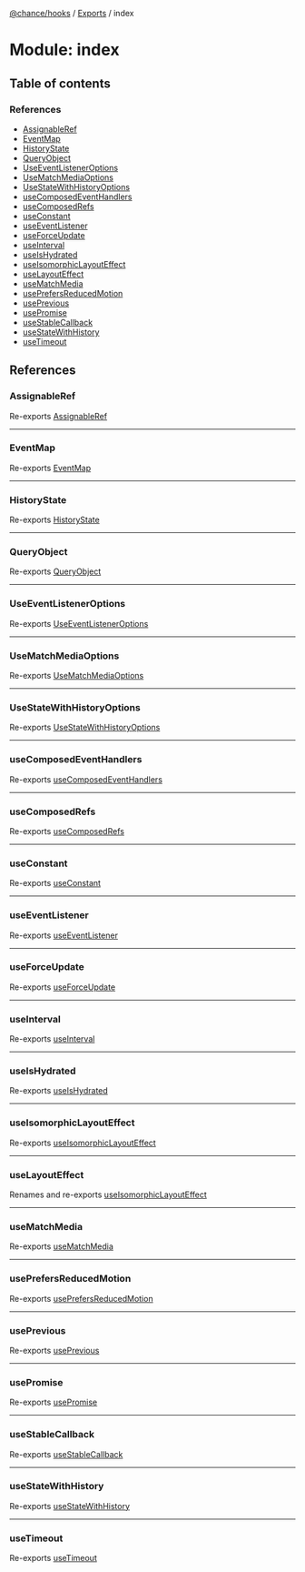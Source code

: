 [@chance/hooks](../README.md) / [Exports](../modules.md) / index

# Module: index

## Table of contents

### References

- [AssignableRef](index.md#assignableref)
- [EventMap](index.md#eventmap)
- [HistoryState](index.md#historystate)
- [QueryObject](index.md#queryobject)
- [UseEventListenerOptions](index.md#useeventlisteneroptions)
- [UseMatchMediaOptions](index.md#usematchmediaoptions)
- [UseStateWithHistoryOptions](index.md#usestatewithhistoryoptions)
- [useComposedEventHandlers](index.md#usecomposedeventhandlers)
- [useComposedRefs](index.md#usecomposedrefs)
- [useConstant](index.md#useconstant)
- [useEventListener](index.md#useeventlistener)
- [useForceUpdate](index.md#useforceupdate)
- [useInterval](index.md#useinterval)
- [useIsHydrated](index.md#useishydrated)
- [useIsomorphicLayoutEffect](index.md#useisomorphiclayouteffect)
- [useLayoutEffect](index.md#uselayouteffect)
- [useMatchMedia](index.md#usematchmedia)
- [usePrefersReducedMotion](index.md#useprefersreducedmotion)
- [usePrevious](index.md#useprevious)
- [usePromise](index.md#usepromise)
- [useStableCallback](index.md#usestablecallback)
- [useStateWithHistory](index.md#usestatewithhistory)
- [useTimeout](index.md#usetimeout)

## References

### AssignableRef

Re-exports [AssignableRef](use_composed_refs.md#assignableref)

___

### EventMap

Re-exports [EventMap](use_event_listener.md#eventmap)

___

### HistoryState

Re-exports [HistoryState](use_state_with_history.md#historystate)

___

### QueryObject

Re-exports [QueryObject](../interfaces/use_match_media.QueryObject.md)

___

### UseEventListenerOptions

Re-exports [UseEventListenerOptions](../interfaces/use_event_listener.UseEventListenerOptions.md)

___

### UseMatchMediaOptions

Re-exports [UseMatchMediaOptions](../interfaces/use_match_media.UseMatchMediaOptions.md)

___

### UseStateWithHistoryOptions

Re-exports [UseStateWithHistoryOptions](../interfaces/use_state_with_history.UseStateWithHistoryOptions.md)

___

### useComposedEventHandlers

Re-exports [useComposedEventHandlers](use_composed_event_handlers.md#usecomposedeventhandlers)

___

### useComposedRefs

Re-exports [useComposedRefs](use_composed_refs.md#usecomposedrefs)

___

### useConstant

Re-exports [useConstant](use_constant.md#useconstant)

___

### useEventListener

Re-exports [useEventListener](use_event_listener.md#useeventlistener)

___

### useForceUpdate

Re-exports [useForceUpdate](use_force_update.md#useforceupdate)

___

### useInterval

Re-exports [useInterval](use_interval.md#useinterval)

___

### useIsHydrated

Re-exports [useIsHydrated](use_is_hydrated.md#useishydrated)

___

### useIsomorphicLayoutEffect

Re-exports [useIsomorphicLayoutEffect](use_isomorphic_layout_effect.md#useisomorphiclayouteffect)

___

### useLayoutEffect

Renames and re-exports [useIsomorphicLayoutEffect](use_isomorphic_layout_effect.md#useisomorphiclayouteffect)

___

### useMatchMedia

Re-exports [useMatchMedia](use_match_media.md#usematchmedia)

___

### usePrefersReducedMotion

Re-exports [usePrefersReducedMotion](use_prefers_reduced_motion.md#useprefersreducedmotion)

___

### usePrevious

Re-exports [usePrevious](use_previous.md#useprevious)

___

### usePromise

Re-exports [usePromise](use_promise.md#usepromise)

___

### useStableCallback

Re-exports [useStableCallback](use_stable_callback.md#usestablecallback)

___

### useStateWithHistory

Re-exports [useStateWithHistory](use_state_with_history.md#usestatewithhistory)

___

### useTimeout

Re-exports [useTimeout](use_timeout.md#usetimeout)
